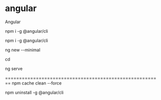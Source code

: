 # angular
Angular

npm i -g @angular/cli

npm i -g @angular/cli

ng new <projeto> --minimal

cd <projeto>

ng serve



========================================================
npm cache clean --force

npm uninstall -g @angular/cli